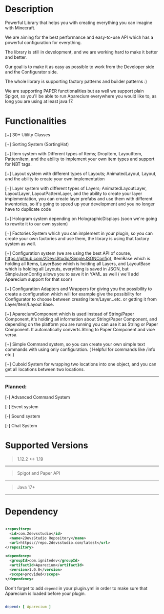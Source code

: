 # Description

Powerful Library that helps you with creating everything you can imagine with Minecraft.

We are aiming for the best performance and easy-to-use API which has a powerful configuration for everything.

The library is still in development, and we are working hard to make it better and better.

Our goal is to make it as easy as possible to work from the Developer side and the Configurator side.

The whole library is supporting factory patterns and builder patterns :)

We are supporting PAPER functionalities but as well we support plain Spigot, so you'll be able to run Aparecium
everywhere you would like to, as long you are using at least java 17.

# Functionalities

[+] 30+ Utility Classes

[+] Sorting System (SortingHat)

[+] Item system with Different types of Items; DropItem, LayoutItem, PatternItem, and the ability to implement your own
item types and support for NBT tags.

[+] Layout system with different types of Layouts; AnimatedLayout, Layout, and the ability to create your own
implementation

[+] Layer system with different types of Layers; AnimatedLayoutLayer, LayoutLayer, LayoutPatternLayer, and the ability
to create your layer implementation, you can create layer prefabs and use them with different inventories, so it's going
to speed up your development and you no longer have to duplicate code

[+] Hologram system depending on HolographicDisplays (soon we're going to rewrite it to our own system)

[+] Factories System which you can implement in your plugin, so you can create your own factories and use them, the
library is using that factory system as well.

[+] Configuration system (we are using the best API of course, https://github.com/2DevsStudio/SimpleJSONConfig),
ItemBase which is holding all Items, LayerBase which is holding all Layers, and LayoutBase which is holding all Layouts,
everything is saved in JSON, but SimpleJsonConfig allows you to save it in YAML as well ( we'll add Aparecium support
for that soon)

[+] Configuration Adapters and Wrappers for giving you the possibility to create a configuration which will for example
give the possibility for Configurator to choose between creating Item/Layer...etc. or getting it from Layer/Item/Layout
Base.

[+] ApareciumComponent which is used instead of String/Paper Component, it's holding all information about String/Paper
Component, and depending on the platform you are running you can use it as String or Paper Component. It automatically
converts String to Paper Component and vice versa.

[+] Simple Command system, so you can create your own simple text commands with using only configuration. ( Helpful for
commands like /info etc.)

[+] Cuboid System for wrapping two locations into one object, and you can get all locations between two locations.

--- 

### Planned:

[-] Advanced Command System

[-] Event system

[-] Sound system

[-] Chat System

# Supported Versions

> 1.12.2 <-> 1.19
---
> Spigot and Paper API
---
> Java 17+
---

# Dependency

```xml

<repository>
  <id>com.2devsstudio</id>
  <name>2DevsStudio Repository</name>
  <url>https://repo.2devsstudio.com/latest</url>
</repository>

<dependency>
  <groupId>com.ignitedev</groupId>
  <artifactId>Aparecium</artifactId>
  <version>1.0.0</version>
  <scope>provided</scope>
</dependency>

```

Don't forget to add `depend` in your plugin.yml in order to make sure that Aparecium is loaded before your plugin.

```yaml

depend: [ Aparecium ]

```
